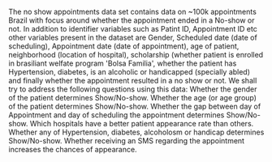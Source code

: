 The no show appointments data set contains data on ~100k appointments Brazil with focus around whether the appointment ended in a No-show or not. In addition to identifier variables such as Patint ID, Appointment ID etc other variables present in the dataset are Gender, Scheduled date (date of scheduling), Appointment date (date of appointment), age of patient, neighborhood (location of hospital), scholarship (whether patient is enrolled in brasiliant welfate program 'Bolsa Familia', whether the patient has Hypertension, diabetes, is an alcoholic or handicapped (specially abled) and finally whether the appointment resulted in a no show or not.
We shall try to address the following questions using this data:
Whether the gender of the patient determines Show/No-show.
Whether the age (or age group) of the patient determines Show/No-show.
Whether the gap between day of Appointment and day of scheduling the appointment determines Show/No-show.
Which hospitals have a better patient appearance rate than others.
Whether any of Hypertension, diabetes, alcoholosm or handicap determines Show/No-show.
Whether receiving an SMS regarding the appointment increases the chances of appearance.

